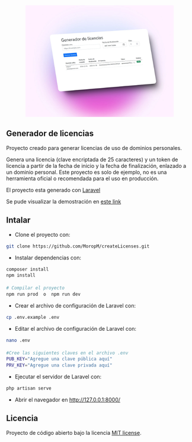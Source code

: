 


<p align="center">
    <a href="https://github.com/MoropM/createLicenses" target="_blank"><img src="https://raw.githubusercontent.com/MoropM/createLicenses/refs/heads/master/generate_licenses.webp" width="400"></a>
</p>

## Generador de licencias

Proyecto creado para generar licencias de uso de dominios personales.

Genera una licencia (clave encriptada de 25 caracteres) y un token de licencia a partir de la fecha de inicio y la fecha de finalización, enlazado a un dominio personal.
Este proyecto es solo de ejemplo, no es una herramienta oficial o recomendada para el uso en producción. 

El proyecto esta generado con [Laravel](https://laravel.com)


Se pude visualizar la demostración en [este link](https://licenses.moroniperezm.com/)

## Intalar

- Clone el proyecto con:
```bash	
git clone https://github.com/MoropM/createLicenses.git
```
- Instalar dependencias con:
```bash
composer install
npm install

# Compilar el proyecto
npm run prod  o  npm run dev
```
- Crear el archivo de configuración de Laravel con:
```bash
cp .env.example .env
```
- Editar el archivo de configuración de Laravel con:
```bash
nano .env

#Cree las siguientes claves en el archivo .env
PUB_KEY="Agregue una clave pública aquí"
PRV_KEY="Agregue una clave privada aquí"
```
- Ejecutar el servidor de Laravel con:
```bash
php artisan serve
```
- Abrir el navegador en http://127.0.0.1:8000/

## Licencia

Proyecto de código abierto bajo la licencia [MIT license](https://opensource.org/licenses/MIT). 
